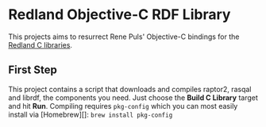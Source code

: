 Redland Objective-C RDF Library
===============================

This projects aims to resurrect Rene Puls' Objective-C bindings for the [Redland C libraries][redland].


[redland]: http://librdf.org/


First Step
----------

This project contains a script that downloads and compiles raptor2, rasqal and librdf, the components you need. Just choose the **Build C Library** target and
hit **Run**. Compiling requires `pkg-config` which you can most easily install via [Homebrew][]: `brew install pkg-config`



